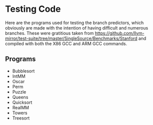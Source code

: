 # Testing Code

Here are the programs used for testing the branch predictors, which obviously are made with the intention of having difficult and numerous branches. These were gratitious taken from https://github.com/llvm-mirror/test-suite/tree/master/SingleSource/Benchmarks/Stanford and compiled with both the X86 GCC and ARM GCC commands.

## Programs
* Bubblesort
* IntMM
* Oscar
* Perm
* Puzzle
* Queens
* Quicksort
* RealMM
* Towers
* Treesort
